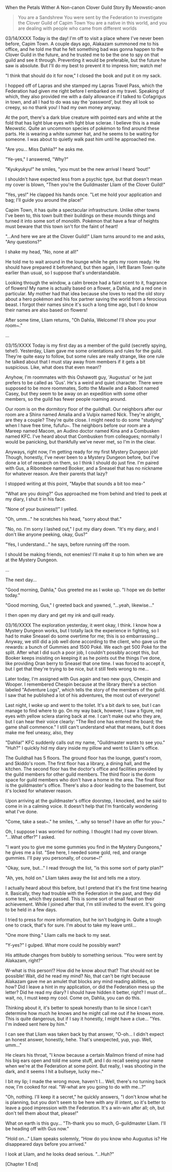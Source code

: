 When the Petals Wither
A Non-canon Clover Guild Story 
By Meowstic-anon

>You are a Sandshrew
>You were sent by the Federation to investigate the Clover Guild of Capim Town
>You are a native in this world, and you are dealing with people who came from different worlds

03/14/XXXX
Today is the day! I'm off to visit a place where I've never been before, Capim Town. A couple days ago, Alakazam summoned me to his office, and he told me that he felt something bad was gonna happen to the Clover Guild in the future, and he trusted me to be the one to spy on that guild and see it through. Preventing it would be preferable, but the future he saw is absolute. But I'll do my best to prevent it to impress him; watch me!

"I think that should do it for now," I closed the book and put it on my sack.

I hopped off of Lapras and she stamped my Lapras Travel Pass, which the Federation had given me right before I embarked on my travel. Speaking of which, they also provided me with a daily allowance if I talked to Cofagrigus in town, and all I had to do was say the 'password', but they all look so creepy, so no thank you! I had my own money anyway. 

At the port, there's a dark blue creature with pointed ears and white at the fold that has light blue eyes with light blue sclerae. I believe this is a male Meowstic. Quite an uncommon species of pokémon to find around these parts. He is wearing a white summer hat, and he seems to be waiting for someone. I was about to quietly walk past him until he approached me.

"Are you... Miss Dahlia?" he asks me. 

"Ye-yes," I answered, "Why?"

"Kyukyukyu!" he smiles, "you must be the new arrival I heard 'bout!"

I shouldn't have expected less from a psychic type, but that doesn't mean my cover is blown, "Then you're the Guildmaster Lliam of the Clover Guild!"

"Yes, yes!" He clapped his hands once. "Let me hold your application and bag; I'll guide you around the place!"

Capim Town, it has quite a spectacular infrastructure. Unlike other towns I've been to, this town built their buildings on these mounds things and turned it into some sort of monolith. Pokémon that have a fear of heights must beware that this town isn't for the faint of heart! 

"...And here we are at the Clover Guild!" Lliam turns around to me and asks, "Any questions?"

I shake my head, "No, none at all!" 

He told me to wait around in the lounge while he gets my room ready. He should have prepared it beforehand, but then again, I left Baram Town quite earlier than usual, so I suppose that's understandable. 

Looking through the window, a calm breeze had a faint scent to it, fragrance of flowers! My name is actually based on a flower, a Dahlia, and a red one in particular. My mother had that idea because she loves to read the old story about a hero pokémon and his fox partner saving the world from a ferocious beast. I forgot their names since it's such a long time ago, but I do know their names are also based on flowers! 

After some time, Lliam returns, "Oh Dahlia, Welcome! I'll show you your room~."

...

03/15/XXXX
Today is my first day as a member of the guild (secretly spying, tehe!). Yesterday, Lliam gave me some orientations and rules for the guild. They're quite easy to follow, but some rules are really strange, like one rule he talked about that I must stay away from members if it gets a bit suspicious. Like, what does that even mean!?

Anyhow, I'm roommates with this Oshawott guy, 'Augustus' or he just prefers to be called as 'Gus'. He's a weird and quiet character. There were supposed to be more roommates, Sotto the Mawile and a Raboot named Casey, but they seem to be away on an expedition with some other members, so the guild has fewer people roaming around. 

Our room is on the dormitory floor of the guildhall. Our  neighbors after our room are a Shinx named Amalia and a Vulpix named Nick. They're alright, are they a couple? They're quite close. I might need to do some "studying" when I have free time, fufufu~. The neighbors before our room are a Mareep named Macom, an Audino doctor named Kina and a Combusken named KFC. I've heard about that Combusken from colleagues; normally I would be panicking, but thankfully we've never met, so I'm in the clear.  

Anyways, right now, I'm getting ready for my first Mystery Dungeon job! Though, honestly, I've never been to a Mystery Dungeon before, but I've done a lot of research on them, so I think I should do just fine. I'm paired with Gus, a Ribombee named Booker, and a Sneasel that has no nickname for whatever reason. Are their parents that lazy?

I stopped writing at this point, "Maybe that sounds a bit too mea-" 

"What are you doing?" Gus approached me from behind and tried to peek at my diary, I shut it in his face.

"None of your business!!" I yelled.

"Oh, umm..." he scratches his head, "sorry about that."

"No, no. I'm sorry I lashed out," I put my diary down. "It's my diary, and I don't like anyone peeking, okay, Gus?"

"Yes, I understand..." he says, before running off the room. 

I should be making friends, not enemies! I'll make it up to him when we are at the Mystery Dungeon. 

...

The next day... 

"Good morning, Dahlia," Gus greeted me as I woke up. "I hope we do better today."

"Good morning, Gus," I greeted back and yawned, "...yeah, likewise..." 

I then open my diary and get my ink and quill ready. 

03/16/XXXX
The exploration yesterday, it went okay, I think. I know how a Mystery Dungeon works, but I totally lack the experience in fighting, so I had to make Sneasel do some overtime for me; this is so embarrassing... Anyway, we still did a job well done according to the client, who gave us the rewards: a bunch of Gummies and 1500 Poké. We each get 500 Poké for the split. After what I did such a poor job, I couldn't possibly accept this, but Booker keeps insisting on keeping it as he points out the things I've done, like providing Oran berry to Sneasel that one time. I was forced to accept it, but I get that they're trying to be nice, but it still feels wrong to me...

Later today, I'm assigned with Gus again and two new guys, Chespin and Wooper. I remembered Chespin because at the library there's a section labeled "Adventure Logs", which tells the story of the members of the guild. I saw that he published a lot of his adventures, the most out of everyone! 

Last night, I woke up and went to the toilet. It's a bit dark to see, but I can manage to find where to go. On my way back, however, I saw a figure, red eyes with yellow sclera staring back at me. I can't make out who they are, but I can hear their voice clearly: "The Red one has entered the board; the game shall commence." I still can't understand what that means, but it does make me feel uneasy, also, they 

"Dahlia!" KFC suddenly calls out my name, "Guildmaster wants to see you."
"Huh?" I quickly hid my diary inside my pillow and went to Lliam's office. 

The Guildhall has 5 floors. The ground floor has the lounge, guest's room, and Skiddo's room. The first floor has a library, a dining hall, and the kitchen. The second floor has the doctor's office and facilities provided by the guild members for other guild members. The third floor is the dorm space for guild members who don't have a home in the area. The final floor is the guildmaster's office. There's also a door leading to the basement, but it's locked for whatever reason.

Upon arriving at the guildmaster's office doorstep, I knocked, and he said to come in in a calming voice. It doesn't help that I'm frantically wondering what I've done. 

"Come, take a seat~." he smiles, "...why so tense? I have an offer for you~."

Oh, I suppose I was worried for nothing. I thought I had my cover blown. "...What offer?" I asked.

"I want you to give me some gummies you find in the Mystery Dungeons," he gives me a list. "See here, I needed some gold, red, and orange gummies. I'll pay you personally, of course~!"

"Okay, sure, but..." I read through the list, "is this some sort of party plan?"

"Ah, yes, hold on." Lliam takes away the list and tells me a story.

I actually heard about this before, but I pretend that it's the first time hearing it. Basically, they had trouble with the Federation in the past, and they did some test, which they passed. This is some sort of small feast on their achievement. While I joined after that, I'm still invited to the event. It's going to be held in a few days. 

I tried to press for more information, but he isn't budging in. Quite a tough one to crack, that's for sure. I'm about to take my leave until...

"One more thing." Lliam calls me back to my seat.

"Y-yes?" I gulped. What more could he possibly want?

His attitude changes from bubbly to something serious. "You were sent by Alakazam, right?"

W-what is this person!? How did he know about that? That should not be possible! Wait, did he read my mind? No, that can't be right because Alakazam gave me an amulet that blocks any mind reading abilities, so how? Did I leave a hint in my application, or did the Federation mess up the letter? Did he read my diary? I should have hidden it better, right? I must of... wait, no, I must keep my cool. Come on, Dahlia, you can do this.

Thinking about it, it's better to speak honestly than to lie since I can't determine how much he knows and he might call me out if he knows more. This is quite dangerous, but if I say it honestly, I might have a clue... "Yes. I'm indeed sent here by him."

I can see that Lliam was taken back by that answer, "O-oh... I didn't expect an honest answer, honestly, hehe. That's unexpected, yup, yup. Well, umm..."

He clears his throat, "I know because a certain Mailmon friend of mine had his big ears open and told me some stuff, and I do recall seeing your name when we're at the Federation at some point. But really, I was shooting in the dark, and it seems I hit a bullseye, lucky me~."

I bit my lip; I made the wrong move, haven't I... Well, there's no turning back now, I'm cooked for real. "W-what are you going to do with me...?"

"Oh, nothing. I'll keep it a secret," he quickly answers, "I don't know what he is planning, but you don't seem to be here with any ill intent, so it's better to leave a good impression with the Federation. It's a win-win after all; oh, but don't tell them about that, please!"

What on earth is this guy... "Th-thank you so much, G-guildmaster Lliam. I'll be heading off with Gus now."

"Hold on..." Lliam speaks solemnly, "How do you know who Augustus is? He disappeared days before you arrived."

I look at Lliam, and he looks dead serious. "...Huh?"

[Chapter 1 End]